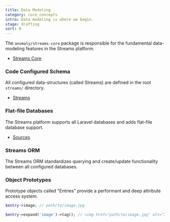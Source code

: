 ```yaml
---
title: Data Modeling
category: core_concepts
intro: Data modeling is where we begin.
stage: drafting 
sort: 0
---
```


The `anomaly/streams-core` package is responsible for the fundamental data-modeling features in the Streams platform.

- [Streams Core](core/introduction)

### Code Configured Schema

All configured data-structures (called Streams) are defined in the root `streams/` directory.

- [Streams](core/streams)

### Flat-file Databases

The Streams platform supports all Laravel databases and adds flat-file database support.

- [Sources](core/sources)

### Streams ORM

The Streams ORM standardizes querying and create/update functionality between all configured databases.

### Object Prototypes

Prototype objects called "Entries" provide a performant and deep attribute access system.

```php
$entry->image; // path/to/image.jpg

$entry->expand('image')->tag(); // <img href="path/to/image.jpg" alt="Image">
```
